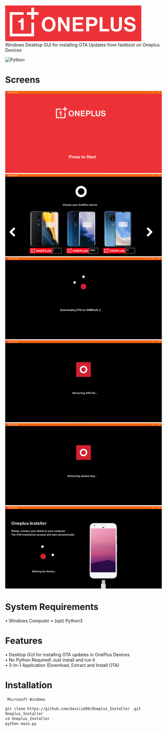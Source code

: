 <img src = "Assets/logo/logo.png">  <br/>
Windows Desktop GUI for installing OTA Updates from fastboot on Oneplus Devices


![Python](https://img.shields.io/badge/python-3670A0?style=for-the-badge&logo=python&logoColor=ffdd54) 
<br/>

# Screens

<img src="screens/screen.png">
<img src="screens/screen_2.png">
<img src="screens/screen_3.png">
<img src="screens/screen_4.png">
<img src="screens/screen_5.png">
<img src="screens/screen_6.png">
<br/>

# System Requirements
• Windows Computer
• (opt) Python3

# Features
• Desktop GUI for installing OTA updates in OnePlus Devices<br/>
• No Python Required! Just install and run it<br/>
• 3-In-1 Application (Download, Extract and Install OTA)<br/>

# Installation

``` Microsoft Windows```
```
git clone https://github.com/daviiid99/Oneplus_Installer .git Oneplus_Installer 
cd Oneplus_Installer 
python main.py
```